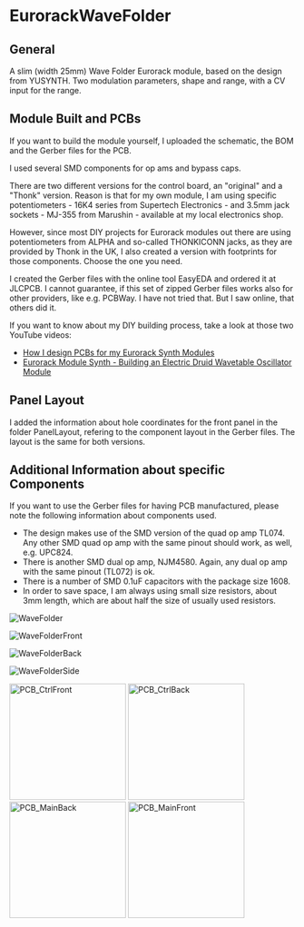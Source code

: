 # EurorackWaveFolder
## General
A slim (width 25mm) Wave Folder Eurorack module, based on the design from YUSYNTH.
Two modulation parameters, shape and range, with a CV input for the range.

## Module Built and PCBs
If you want to build the module yourself, I uploaded the schematic, the BOM and the Gerber files for the PCB.

I used several SMD components for op ams and bypass caps.

There are two different versions for the control board, an "original" and a "Thonk" version.
Reason is that for my own module, I am using specific potentiometers - 16K4 series from Supertech Electronics - and 3.5mm jack sockets - MJ-355 from Marushin - available at my local electronics shop.

However, since most DIY projects for Eurorack modules out there are using potentiometers from ALPHA and so-called THONKICONN jacks, as they are provided by Thonk in the UK, I also created a version with footprints for those components.
Choose the one you need.

I created the Gerber files with the online tool EasyEDA and ordered it at JLCPCB.
I cannot guarantee, if this set of zipped Gerber files works also for other providers, like e.g. PCBWay. I have not tried that. But I saw online, that others did it.

If you want to know about my DIY building process, take a look at those two YouTube videos:
- [How I design PCBs for my Eurorack Synth Modules](https://youtu.be/pXtuV9Pv-m4)
- [Eurorack Module Synth - Building an Electric Druid Wavetable Oscillator Module](https://youtu.be/ECpdo4HfqLg)

## Panel Layout
I added the information about hole coordinates for the front panel in the folder PanelLayout, refering to the component layout in the Gerber files. The layout is the same for both versions.

## Additional Information about specific Components
If you want to use the Gerber files for having PCB manufactured, please note the following information about components used.

- The design makes use of the SMD version of the quad op amp TL074. Any other SMD quad op amp with the same pinout should work, as well, e.g. UPC824.
- There is another SMD dual op amp, NJM4580. Again, any dual op amp with the same pinout (TL072) is ok.
- There is a number of SMD 0.1uF capacitors with the package size 1608.
- In order to save space, I am always using small size resistors, about 3mm length, which are about half the size of usually used resistors.

![WaveFolder](https://user-images.githubusercontent.com/97026614/190561438-12a8842e-a8e9-4303-a96c-b654d74ac4d2.jpeg)

![WaveFolderFront](https://user-images.githubusercontent.com/97026614/190561466-ca433b1f-5f22-45f2-ac1c-9ab26f27c830.jpeg)

![WaveFolderBack](https://user-images.githubusercontent.com/97026614/190561485-44491658-3dac-4c9c-84ec-6c13938b320b.jpeg)

![WaveFolderSide](https://user-images.githubusercontent.com/97026614/190561505-249db9bc-8ac4-41ae-8f76-1ea696b69956.jpeg)

<img width="205" alt="PCB_CtrlFront" src="https://user-images.githubusercontent.com/97026614/190561617-0cfa1119-23b3-411b-8f0d-9020b270ba66.png">

<img width="205" alt="PCB_CtrlBack" src="https://user-images.githubusercontent.com/97026614/190561633-660d2875-82bd-4e18-ad20-486ec7a3bfab.png">

<img width="205" alt="PCB_MainBack" src="https://user-images.githubusercontent.com/97026614/190561550-5ba08f33-e39b-495f-a91e-5655c8babed7.png">

<img width="205" alt="PCB_MainFront" src="https://user-images.githubusercontent.com/97026614/190561572-bcfa7b1b-1e1c-4107-aaa4-68b813ed024f.png">
